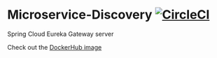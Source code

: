 # Microservice-Discovery [![CircleCI](https://circleci.com/gh/wb3-spring/Microservice-Discovery/tree/master.svg?style=svg)](https://circleci.com/gh/wb3-spring/Microservice-Discovery/tree/master)
Spring Cloud Eureka Gateway server

Check out the [DockerHub image](https://hub.docker.com/r/wb3spring/microservice-discovery/)
